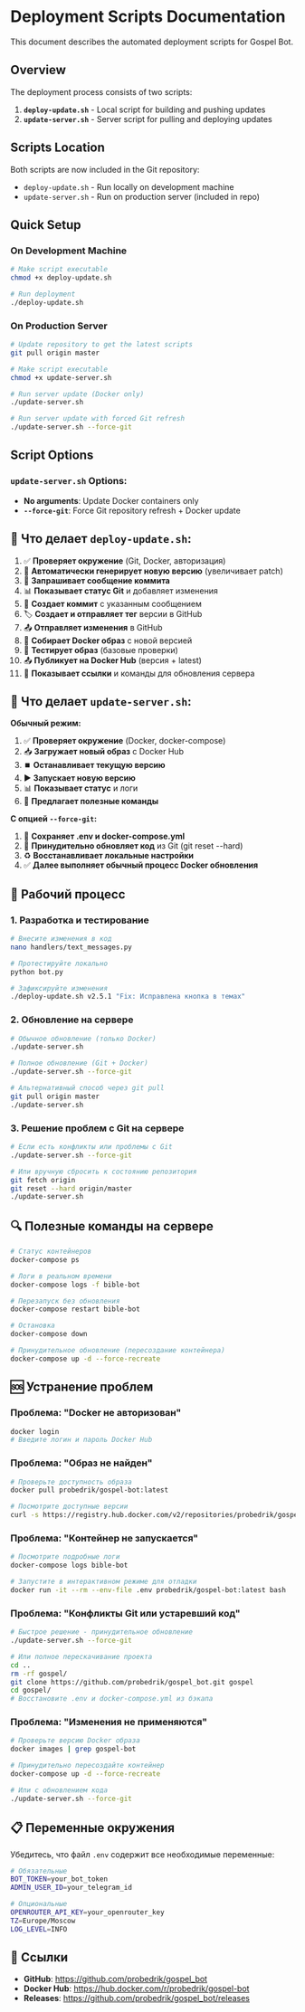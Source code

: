 # Deployment Scripts Documentation

This document describes the automated deployment scripts for Gospel Bot.

## Overview

The deployment process consists of two scripts:
1. **`deploy-update.sh`** - Local script for building and pushing updates
2. **`update-server.sh`** - Server script for pulling and deploying updates

## Scripts Location

Both scripts are now included in the Git repository:
- `deploy-update.sh` - Run locally on development machine
- `update-server.sh` - Run on production server (included in repo)

## Quick Setup

### On Development Machine
```bash
# Make script executable
chmod +x deploy-update.sh

# Run deployment
./deploy-update.sh
```

### On Production Server
```bash
# Update repository to get the latest scripts
git pull origin master

# Make script executable
chmod +x update-server.sh

# Run server update (Docker only)
./update-server.sh

# Run server update with forced Git refresh
./update-server.sh --force-git
```

## Script Options

### `update-server.sh` Options:
- **No arguments**: Update Docker containers only
- **`--force-git`**: Force Git repository refresh + Docker update

## 📝 Что делает `deploy-update.sh`:

1. ✅ **Проверяет окружение** (Git, Docker, авторизация)
2. 📝 **Автоматически генерирует новую версию** (увеличивает patch)
3. 💬 **Запрашивает сообщение коммита**
4. 📊 **Показывает статус Git** и добавляет изменения
5. 💾 **Создает коммит** с указанным сообщением
6. 🏷️ **Создает и отправляет тег** версии в GitHub
7. 📤 **Отправляет изменения** в GitHub
8. 🔨 **Собирает Docker образ** с новой версией
9. 🧪 **Тестирует образ** (базовые проверки)
10. 📤 **Публикует на Docker Hub** (версия + latest)
11. 🎉 **Показывает ссылки** и команды для обновления сервера

## 📝 Что делает `update-server.sh`:

**Обычный режим:**
1. ✅ **Проверяет окружение** (Docker, docker-compose)
2. 📥 **Загружает новый образ** с Docker Hub
3. ⏹️ **Останавливает текущую версию**
4. ▶️ **Запускает новую версию**
5. 📊 **Показывает статус** и логи
6. 🎯 **Предлагает полезные команды**

**С опцией `--force-git`:**
1. 💾 **Сохраняет .env и docker-compose.yml**
2. 🔄 **Принудительно обновляет код** из Git (git reset --hard)
3. ♻️ **Восстанавливает локальные настройки**
4. ✅ **Далее выполняет обычный процесс Docker обновления**

## 🎯 Рабочий процесс

### 1. Разработка и тестирование
```bash
# Внесите изменения в код
nano handlers/text_messages.py

# Протестируйте локально
python bot.py

# Зафиксируйте изменения
./deploy-update.sh v2.5.1 "Fix: Исправлена кнопка в темах"
```

### 2. Обновление на сервере
```bash
# Обычное обновление (только Docker)
./update-server.sh

# Полное обновление (Git + Docker)
./update-server.sh --force-git

# Альтернативный способ через git pull
git pull origin master
./update-server.sh
```

### 3. Решение проблем с Git на сервере
```bash
# Если есть конфликты или проблемы с Git
./update-server.sh --force-git

# Или вручную сбросить к состоянию репозитория
git fetch origin
git reset --hard origin/master
./update-server.sh
```

## 🔍 Полезные команды на сервере

```bash
# Статус контейнеров
docker-compose ps

# Логи в реальном времени
docker-compose logs -f bible-bot

# Перезапуск без обновления
docker-compose restart bible-bot

# Остановка
docker-compose down

# Принудительное обновление (пересоздание контейнера)
docker-compose up -d --force-recreate
```

## 🆘 Устранение проблем

### Проблема: "Docker не авторизован"
```bash
docker login
# Введите логин и пароль Docker Hub
```

### Проблема: "Образ не найден"
```bash
# Проверьте доступность образа
docker pull probedrik/gospel-bot:latest

# Посмотрите доступные версии
curl -s https://registry.hub.docker.com/v2/repositories/probedrik/gospel-bot/tags/ | jq .
```

### Проблема: "Контейнер не запускается"
```bash
# Посмотрите подробные логи
docker-compose logs bible-bot

# Запустите в интерактивном режиме для отладки
docker run -it --rm --env-file .env probedrik/gospel-bot:latest bash
```

### Проблема: "Конфликты Git или устаревший код"
```bash
# Быстрое решение - принудительное обновление
./update-server.sh --force-git

# Или полное перескачивание проекта
cd ..
rm -rf gospel/
git clone https://github.com/probedrik/gospel_bot.git gospel
cd gospel/
# Восстановите .env и docker-compose.yml из бэкапа
```

### Проблема: "Изменения не применяются"
```bash
# Проверьте версию Docker образа
docker images | grep gospel-bot

# Принудительно пересоздайте контейнер
docker-compose up -d --force-recreate

# Или с обновлением кода
./update-server.sh --force-git
```

## 📋 Переменные окружения

Убедитесь, что файл `.env` содержит все необходимые переменные:

```bash
# Обязательные
BOT_TOKEN=your_bot_token
ADMIN_USER_ID=your_telegram_id

# Опциональные
OPENROUTER_API_KEY=your_openrouter_key
TZ=Europe/Moscow
LOG_LEVEL=INFO
```

## 🔗 Ссылки

- **GitHub**: https://github.com/probedrik/gospel_bot
- **Docker Hub**: https://hub.docker.com/r/probedrik/gospel-bot
- **Releases**: https://github.com/probedrik/gospel_bot/releases 